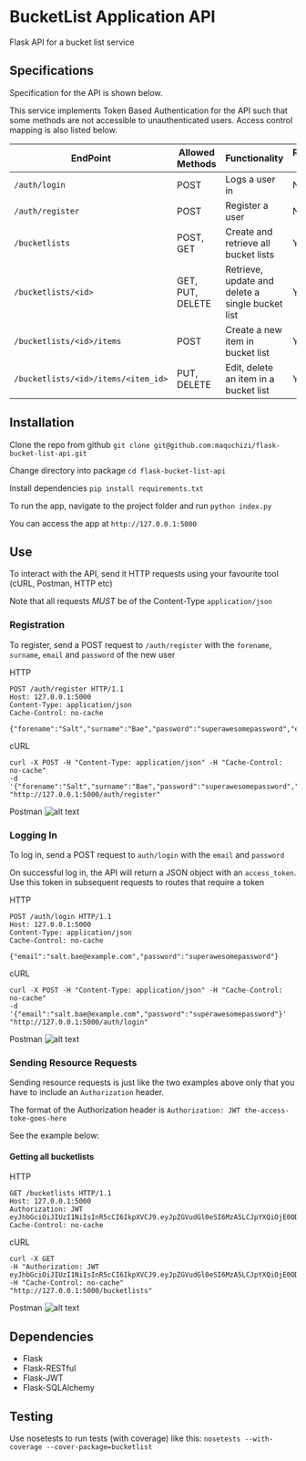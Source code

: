 # BucketList Application API

Flask API for a bucket list service

## Specifications
Specification for the API is shown below.

This service implements Token Based Authentication for the API such that some methods are not accessible to unauthenticated users. Access control mapping is also listed below.


| EndPoint                            | Allowed Methods  | Functionality                                            | Requires Token |
|-------------------------------------|------------------|----------------------------------------------------------|----------------|
| `/auth/login`                       | POST             | Logs a user in                                           | No             |
| `/auth/register`                    | POST             | Register a user                                          | No             |
| `/bucketlists`                      | POST, GET        | Create and retrieve all bucket lists                     | Yes            |
| `/bucketlists/<id>`                 | GET, PUT, DELETE | Retrieve, update and delete a single bucket list         | Yes            |
| `/bucketlists/<id>/items`           | POST             | Create a new item in bucket list                         | Yes            |
| `/bucketlists/<id>/items/<item_id>` | PUT, DELETE      | Edit, delete an item in a bucket list                    | Yes            |

## Installation

Clone the repo from github
`git clone git@github.com:maquchizi/flask-bucket-list-api.git`

Change directory into package
`cd flask-bucket-list-api`

Install dependencies
`pip install requirements.txt`

To run the app, navigate to the project folder and run `python index.py`

You can access the app at `http://127.0.0.1:5000`

## Use
To interact with the API, send it HTTP requests using your favourite tool (cURL, Postman, HTTP etc)

Note that all requests *MUST* be of the Content-Type `application/json`

### Registration
To register, send a POST request to `/auth/register` with the `forename`, `surname`, `email` and `password` of the new user

HTTP
```
POST /auth/register HTTP/1.1
Host: 127.0.0.1:5000
Content-Type: application/json
Cache-Control: no-cache

{"forename":"Salt","surname":"Bae","password":"superawesomepassword","email":"salt.bae@example.com"}

```

cURL
```
curl -X POST -H "Content-Type: application/json" -H "Cache-Control: no-cache" 
-d '{"forename":"Salt","surname":"Bae","password":"superawesomepassword","email":"salt.bae@example.com"}' 
"http://127.0.0.1:5000/auth/register"
```

Postman
![alt text](http://i.imgur.com/6yncdNq.png)

### Logging In
To log in, send a POST request to `auth/login` with the `email` and `password`

On successful log in, the API will return a JSON object with an `access_token`. Use this token in subsequent requests to routes that require a token

HTTP
```
POST /auth/login HTTP/1.1
Host: 127.0.0.1:5000
Content-Type: application/json
Cache-Control: no-cache

{"email":"salt.bae@example.com","password":"superawesomepassword"}
```

cURL
```
curl -X POST -H "Content-Type: application/json" -H "Cache-Control: no-cache"
-d '{"email":"salt.bae@example.com","password":"superawesomepassword"}'
"http://127.0.0.1:5000/auth/login"
```

Postman
![alt text](http://i.imgur.com/CqbTVi4.png)

### Sending Resource Requests
Sending resource requests is just like the two examples above only that you have to include an `Authorization` header.

The format of the Authorization header is `Authorization: JWT the-access-toke-goes-here`

See the example below:

#### Getting all bucketlists

HTTP
```
GET /bucketlists HTTP/1.1
Host: 127.0.0.1:5000
Authorization: JWT eyJhbGciOiJIUzI1NiIsInR5cCI6IkpXVCJ9.eyJpZGVudGl0eSI6MzA5LCJpYXQiOjE0ODQyMTIxOTksIm5iZiI6MTQ4NDIxMjE5OSwiZXhwIjoxNDg0MjE1MTk5fQ._QC2nSgHDYilIY5jh6MIbhApiTAzjFmF4sCmCSYTch8
Cache-Control: no-cache
```

cURL
```
curl -X GET 
-H "Authorization: JWT eyJhbGciOiJIUzI1NiIsInR5cCI6IkpXVCJ9.eyJpZGVudGl0eSI6MzA5LCJpYXQiOjE0ODQyMTIxOTksIm5iZiI6MTQ4NDIxMjE5OSwiZXhwIjoxNDg0MjE1MTk5fQ._QC2nSgHDYilIY5jh6MIbhApiTAzjFmF4sCmCSYTch8"
-H "Cache-Control: no-cache"
"http://127.0.0.1:5000/bucketlists"
```

Postman
![alt text](http://i.imgur.com/kztWCK2.png)


## Dependencies

- Flask
- Flask-RESTful
- Flask-JWT
- Flask-SQLAlchemy

## Testing
Use nosetests to run tests (with coverage) like this: `nosetests --with-coverage --cover-package=bucketlist`
